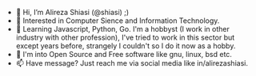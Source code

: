 - 👋 Hi, I’m Alireza Shiasi (@shiasi) ;)
- 👀 Interested in Computer Sience and Information Technology.
- 🌱 Learning Javascript, Python, Go. I'm a hobbyst (I work in other industry with other profession), I've tried to work in this sector but except years before, strangely I couldn't so I do it now as a hobby.
- 💞️  I'm into Open Source and Free software like gnu, linux, bsd etc. 
- 📫 Have message? Just reach me via social media like in/alirezashiasi.

<!---
shiasi/shiasi is a ✨ special ✨ repository because its `README.md` (this file) appears on your GitHub profile.
You can click the Preview link to take a look at your changes.
--->
